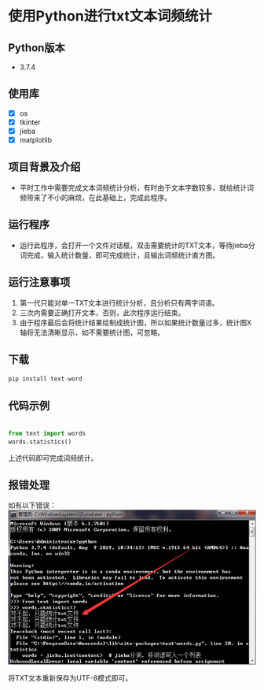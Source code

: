 <!--
 * @Author: chang_an
 * @Date: 2019-12-19 16:30:14
 * @LastEditors  : chang_an
 * @LastEditTime : 2019-12-20 17:00:38
 * @FilePath: \textf:\桌面\word_frequency_statistics.py\README.md
 -->

# 使用Python进行txt文本词频统计

## Python版本

+ 3.7.4

## 使用库

+ [x] os
+ [x] tkinter
+ [x] jieba
+ [x] matplotlib

## 项目背景及介绍

+ 平时工作中需要完成文本词频统计分析，有时由于文本字数较多，就给统计词频带来了不小的麻烦，在此基础上，完成此程序。

## 运行程序

+ 运行此程序，会打开一个文件对话框，双击需要统计的TXT文本，等待jieba分词完成，输入统计数量，即可完成统计，且输出词频统计直方图。

## 运行注意事项

1. 第一代只能对单一TXT文本进行统计分析，且分析只有两字词语。
2. 三次内需要正确打开文本，否则，此次程序运行结束。
3. 由于程序最后会将统计结果绘制成统计图，所以如果统计数量过多，统计图X轴将无法清晰显示，如不需要统计图，可忽略。

## 下载

```python
pip install text-word
```

## 代码示例

```python

from text import words
words.statistics()
```

上述代码即可完成词频统计。

## 报错处理

如有以下错误：
![报错现象](https://github.com/Gemini128663/photos/raw/master/photos/14.png
)

将TXT文本重新保存为UTF-8模式即可。
